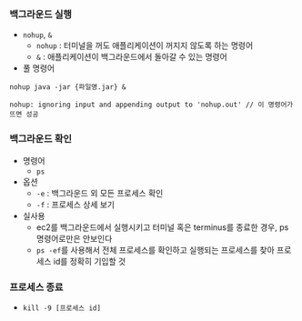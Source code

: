 ### 백그라운드 실행
- `nohup`, `&`
  - `nohup` : 터미널을 꺼도 애플리케이션이 꺼지지 않도록 하는 명령어
  - `&` : 애플리케이션이 백그라운드에서 돌아갈 수 있는 명령어
- 풀 명령어
```
nohup java -jar {파일명.jar} &

nohup: ignoring input and appending output to 'nohup.out' // 이 명령어가 뜨면 성공
```

### 백그라운드 확인
- 명령어
  - `ps`
- 옵션
  - `-e` : 백그라운드 외 모든 프로세스 확인
  - `-f` : 프로세스 상세 보기
- 실사용
  - ec2를 백그라운드에서 실행시키고 터미널 혹은 terminus를 종료한 경우, ps 명령어로만은 안보인다
  - `ps -ef`를 사용해서 전체 프로세스를 확인하고 실행되는 프로세스를 찾아 프로세스 id를 정확히 기입할 것

### 프로세스 종료
- `kill -9 [프로세스 id]`